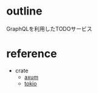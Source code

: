 # outline

GraphQLを利用したTODOサービス

# reference

+ crate
  + [axum](https://crates.io/crates/axum)
  + [tokio](https://crates.io/crates/tokio)